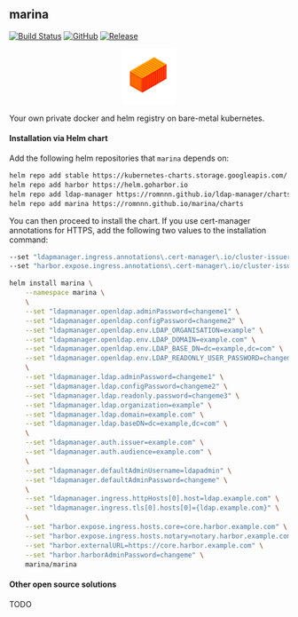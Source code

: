 ## marina

[![Build Status](https://travis-ci.com/romnnn/marina.svg?branch=master)](https://travis-ci.com/romnnn/marina)
[![GitHub](https://img.shields.io/github/license/romnnn/marina)](https://github.com/romnnn/marina)
[![Release](https://img.shields.io/github/release/romnnn/marina)](https://github.com/romnnn/marina/releases/latest)

<p align="center">
  <img width="100" src="public/icons/icon_lg.jpg">
</p>

Your own private docker and helm registry on bare-metal kubernetes.

#### Installation via Helm chart

Add the following helm repositories that `marina` depends on:
```bash
helm repo add stable https://kubernetes-charts.storage.googleapis.com/
helm repo add harbor https://helm.goharbor.io
helm repo add ldap-manager https://romnnn.github.io/ldap-manager/charts
helm repo add marina https://romnnn.github.io/marina/charts
```

You can then proceed to install the chart. If you use cert-manager annotations for HTTPS, add the following two values to the installation command:
```bash
--set "ldapmanager.ingress.annotations\.cert-manager\.io/cluster-issuer=<your-letsencrypt-issuer>" \
--set "harbor.expose.ingress.annotations\.cert-manager\.io/cluster-issuer=<your-letsencrypt-issuer>" \
```

```bash
helm install marina \
    --namespace marina \
    \
    --set "ldapmanager.openldap.adminPassword=changeme1" \
    --set "ldapmanager.openldap.configPassword=changeme2" \
    --set "ldapmanager.openldap.env.LDAP_ORGANISATION=example" \
    --set "ldapmanager.openldap.env.LDAP_DOMAIN=example.com" \
    --set "ldapmanager.openldap.env.LDAP_BASE_DN=dc=example,dc=com" \
    --set "ldapmanager.openldap.env.LDAP_READONLY_USER_PASSWORD=changeme3" \
    \
    --set "ldapmanager.ldap.adminPassword=changeme1" \
    --set "ldapmanager.ldap.configPassword=changeme2" \
    --set "ldapmanager.ldap.readonly.password=changeme3" \
    --set "ldapmanager.ldap.organization=example" \
    --set "ldapmanager.ldap.domain=example.com" \
    --set "ldapmanager.ldap.baseDN=dc=example,dc=com" \
    \
    --set "ldapmanager.auth.issuer=example.com" \
    --set "ldapmanager.auth.audience=example.com" \
    \
    --set "ldapmanager.defaultAdminUsername=ldapadmin" \
    --set "ldapmanager.defaultAdminPassword=changeme" \
    \
    --set "ldapmanager.ingress.httpHosts[0].host=ldap.example.com" \
    --set "ldapmanager.ingress.tls[0].hosts[0]={ldap.example.com}" \
    \
    --set "harbor.expose.ingress.hosts.core=core.harbor.example.com" \
    --set "harbor.expose.ingress.hosts.notary=notary.harbor.example.com" \
    --set "harbor.externalURL=https://core.harbor.example.com" \
    --set "harbor.harborAdminPassword=changeme" \
    marina/marina
```

#### Other open source solutions

TODO